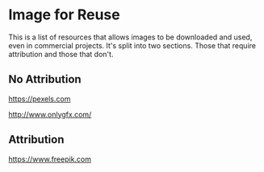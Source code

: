 # Image for Reuse

This is a list of resources that allows images to be downloaded and used, even in commercial projects. It's split
into two sections. Those that require attribution and those that don't.

## No Attribution

https://pexels.com

http://www.onlygfx.com/


## Attribution

https://www.freepik.com
